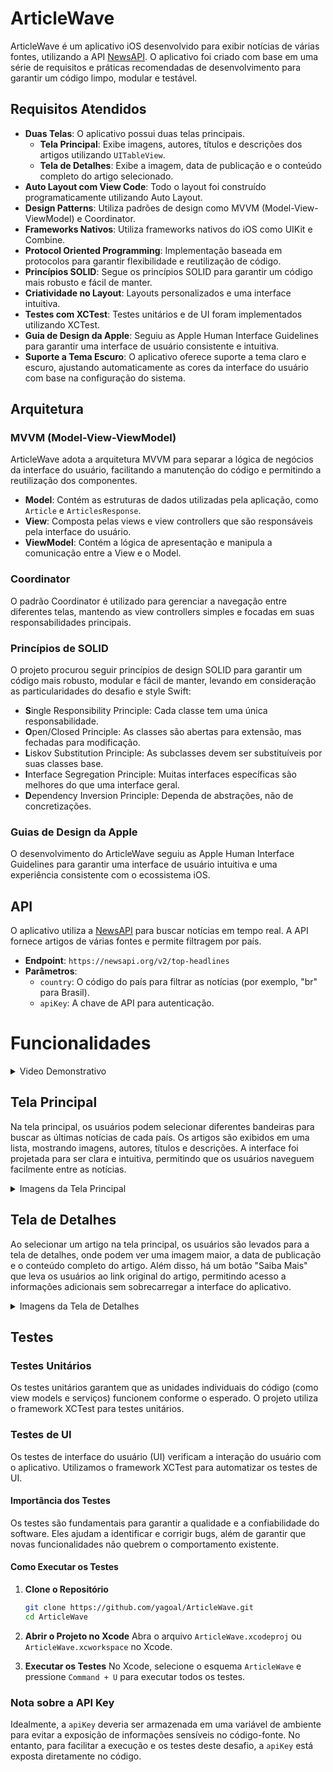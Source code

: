 # ArticleWave

ArticleWave é um aplicativo iOS desenvolvido para exibir notícias de várias fontes, utilizando a API [NewsAPI](https://newsapi.org). O aplicativo foi criado com base em uma série de requisitos e práticas recomendadas de desenvolvimento para garantir um código limpo, modular e testável.

## Requisitos Atendidos

- **Duas Telas**: O aplicativo possui duas telas principais.
  - **Tela Principal**: Exibe imagens, autores, títulos e descrições dos artigos utilizando `UITableView`.
  - **Tela de Detalhes**: Exibe a imagem, data de publicação e o conteúdo completo do artigo selecionado.
- **Auto Layout com View Code**: Todo o layout foi construído programaticamente utilizando Auto Layout.
- **Design Patterns**: Utiliza padrões de design como MVVM (Model-View-ViewModel) e Coordinator.
- **Frameworks Nativos**: Utiliza frameworks nativos do iOS como UIKit e Combine.
- **Protocol Oriented Programming**: Implementação baseada em protocolos para garantir flexibilidade e reutilização de código.
- **Princípios SOLID**: Segue os princípios SOLID para garantir um código mais robusto e fácil de manter.
- **Criatividade no Layout**: Layouts personalizados e uma interface intuitiva.
- **Testes com XCTest**: Testes unitários e de UI foram implementados utilizando XCTest.
- **Guia de Design da Apple**: Seguiu as Apple Human Interface Guidelines para garantir uma interface de usuário consistente e intuitiva.
- **Suporte a Tema Escuro**: O aplicativo oferece suporte a tema claro e escuro, ajustando automaticamente as cores da interface do usuário com base na configuração do sistema.

## Arquitetura

### MVVM (Model-View-ViewModel)
ArticleWave adota a arquitetura MVVM para separar a lógica de negócios da interface do usuário, facilitando a manutenção do código e permitindo a reutilização dos componentes.

- **Model**: Contém as estruturas de dados utilizadas pela aplicação, como `Article` e `ArticlesResponse`.
- **View**: Composta pelas views e view controllers que são responsáveis pela interface do usuário.
- **ViewModel**: Contém a lógica de apresentação e manipula a comunicação entre a View e o Model.

### Coordinator
O padrão Coordinator é utilizado para gerenciar a navegação entre diferentes telas, mantendo as view controllers simples e focadas em suas responsabilidades principais.

### Princípios de SOLID
O projeto procurou seguir princípios de design SOLID para garantir um código mais robusto, modular e fácil de manter, levando em consideração as particularidades do desafio e style Swift:

- **S**ingle Responsibility Principle: Cada classe tem uma única responsabilidade.
- **O**pen/Closed Principle: As classes são abertas para extensão, mas fechadas para modificação.
- **L**iskov Substitution Principle: As subclasses devem ser substituíveis por suas classes base.
- **I**nterface Segregation Principle: Muitas interfaces específicas são melhores do que uma interface geral.
- **D**ependency Inversion Principle: Dependa de abstrações, não de concretizações.

### Guias de Design da Apple
O desenvolvimento do ArticleWave seguiu as Apple Human Interface Guidelines para garantir uma interface de usuário intuitiva e uma experiência consistente com o ecossistema iOS.

## API

O aplicativo utiliza a [NewsAPI](https://newsapi.org) para buscar notícias em tempo real. A API fornece artigos de várias fontes e permite filtragem por país.

- **Endpoint**: `https://newsapi.org/v2/top-headlines`
- **Parâmetros**:
  - `country`: O código do país para filtrar as notícias (por exemplo, "br" para Brasil).
  - `apiKey`: A chave de API para autenticação.

# Funcionalidades







<details>
<summary>Video Demonstrativo</summary>
<br>
<div align="center">
  <a href="https://github.com/yagoal/ArticleWave/assets/85469576/e36905b9-d506-41b4-8d95-56f592c264e4">
    <video src="https://github.com/yagoal/ArticleWave/assets/85469576/e36905b9-d506-41b4-8d95-56f592c264e4" alt="Video Demonstrativo" />
  </a>
</div>

</details>

## Tela Principal
Na tela principal, os usuários podem selecionar diferentes bandeiras para buscar as últimas notícias de cada país. Os artigos são exibidos em uma lista, mostrando imagens, autores, títulos e descrições. A interface foi projetada para ser clara e intuitiva, permitindo que os usuários naveguem facilmente entre as notícias.

<details>
<summary>Imagens da Tela Principal</summary>
<br>
<p float="left">
  <img src="https://github.com/yagoal/ArticleWave/assets/85469576/47f58ef3-2ba3-4560-bec3-80403d884f6e" width="30%" />
  <img src="https://github.com/yagoal/ArticleWave/assets/85469576/ecaa4a59-193a-4fcb-88d8-fd39d635ef6d" width="30%" />
</p>

</details>

## Tela de Detalhes
Ao selecionar um artigo na tela principal, os usuários são levados para a tela de detalhes, onde podem ver uma imagem maior, a data de publicação e o conteúdo completo do artigo. Além disso, há um botão "Saiba Mais" que leva os usuários ao link original do artigo, permitindo acesso a informações adicionais sem sobrecarregar a interface do aplicativo.

<details>
<summary>Imagens da Tela de Detalhes</summary>
<br>
<p float="left">
  <img src="https://github.com/yagoal/ArticleWave/assets/85469576/f3cd8ad6-fd03-4c51-affe-e66655afa816" width="30%" />
  <img src="https://github.com/yagoal/ArticleWave/assets/85469576/037939b4-2c14-4ae4-a83a-c3d66463c8e2" width="30%" />
</p>

</details>


## Testes

### Testes Unitários
Os testes unitários garantem que as unidades individuais do código (como view models e serviços) funcionem conforme o esperado. O projeto utiliza o framework XCTest para testes unitários.

### Testes de UI
Os testes de interface do usuário (UI) verificam a interação do usuário com o aplicativo. Utilizamos o framework XCTest para automatizar os testes de UI.

#### Importância dos Testes
Os testes são fundamentais para garantir a qualidade e a confiabilidade do software. Eles ajudam a identificar e corrigir bugs, além de garantir que novas funcionalidades não quebrem o comportamento existente.

#### Como Executar os Testes

1. **Clone o Repositório**
   ```sh
   git clone https://github.com/yagoal/ArticleWave.git
   cd ArticleWave
   ```

2. **Abrir o Projeto no Xcode**
   Abra o arquivo `ArticleWave.xcodeproj` ou `ArticleWave.xcworkspace` no Xcode.

3. **Executar os Testes**
   No Xcode, selecione o esquema `ArticleWave` e pressione `Command + U` para executar todos os testes.

### Nota sobre a API Key
Idealmente, a `apiKey` deveria ser armazenada em uma variável de ambiente para evitar a exposição de informações sensíveis no código-fonte. No entanto, para facilitar a execução e os testes deste desafio, a `apiKey` está exposta diretamente no código.
